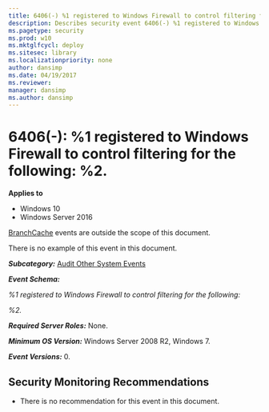 ```yaml
---
title: 6406(-) %1 registered to Windows Firewall to control filtering for the following %2. (Windows 10)
description: Describes security event 6406(-) %1 registered to Windows Firewall to control filtering for the following %2.
ms.pagetype: security
ms.prod: w10
ms.mktglfcycl: deploy
ms.sitesec: library
ms.localizationpriority: none
author: dansimp
ms.date: 04/19/2017
ms.reviewer:
manager: dansimp
ms.author: dansimp
---
```


# 6406(-): %1 registered to Windows Firewall to control filtering for the following: %2.

**Applies to**
-   Windows 10
-   Windows Server 2016


[BranchCache](https://technet.microsoft.com/library/dd425028.aspx) events are outside the scope of this document.

There is no example of this event in this document.

***Subcategory:***&nbsp;[Audit Other System Events](audit-other-system-events.md)

***Event Schema:***

*%1 registered to Windows Firewall to control filtering for the following:*

*%2.*

***Required Server Roles:*** None.

***Minimum OS Version:*** Windows Server 2008 R2, Windows 7.

***Event Versions:*** 0.

## Security Monitoring Recommendations

-   There is no recommendation for this event in this document.

